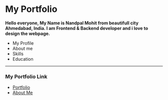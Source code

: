 # My Portfolio

**Hello everyone, My Name is Nandpal Mohit from beautifull city Ahmedabad, India.
I am Frontend & Backend developer and i love to design the webpage.**

* My Profile
* About me
* Skills
* Education

---

### My Portfolio Link
* [Portfolio](https://nandpalmohit.github.io/nmportfolio)
* [About Me](https://nandpalmohit.github.io/aboutme)
